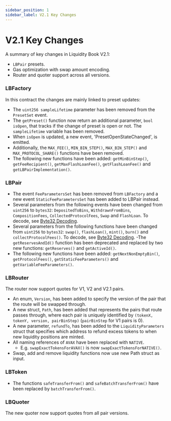 ```yaml
---
sidebar_position: 1
sidebar_label: V2.1 Key Changes
---
```


# V2.1 Key Changes

A summary of key changes in Liquidity Book V2.1: 
- `LBPair` presets.
- Gas optimization with swap amount encoding.
- Router and quoter support across all versions.

### LBFactory

In this contract the changes are mainly linked to preset updates:
- The `uint256 sampleLifetime` parameter has been removed from the `PresetSet` event.
- The `getPreset()` function now return an additional parameter, `bool isOpen`, that tracks if the change of preset is open or not. The `sampleLifetime` variable has been removed.
- When `isOpen` is updated, a new event, 'PresetOpenStateChanged', is emitted.
- Additionally, the `MAX_FEE()`, `MIN_BIN_STEP()`, `MAX_BIN_STEP()` and `MAX_PROTOCOL_SHARE()` functions have been removed.
- The following new functions have been added: `getMinBinStep()`, `getFeeRecipient()`, `getMaxFlashLoanFee()`, `getFlashLoanFee()` and `getLBPairImplementation()`.

### LBPair 

- The event `FeeParametersSet` has been removed from `LBFactory` and a new event `StaticFeeParametersSet` has been added to LBPair instead.
- Several parameters from the following events have been changed from `uint256` to `bytes32`: `DepositedToBins`, `WithdrawnFromBins`, `CompositionFees`, `CollectedProtocolFees`, `Swap` and `FlashLoan`. To decode, see [Byte32 Decoding](/versioned_docs/version-V2.1/guides/byte-32-decoding.md).
- Several parameters from the following functions have been changed from `uint256` to `bytes32`: `swap()`, `flashLoan()`, `mint()`, `burn()` and `collectProtocolFees()`. To decode, see [Byte32 Decoding](/versioned_docs/version-V2.1/guides/byte-32-decoding.md).
-The `getReservesAndId()` function has been deprecated and replaced by two new functions: `getReserves()` and `getActiveId()`.
- The following new functions have been added: `getNextNonEmptyBin()`, `getProtocolFees()`, `getStaticFeeParameters()` and `getVariableFeeParameters()`.

### LBRouter 

The router now support quotes for V1, V2 and V2.1 pairs.
- An enum, `Version`, has been added to specify the version of the pair that the route will be swapped through.
- A new struct, `Path`, has been added that represents the pairs that route passes through, where each pair is uniquely identified by `(tokenX, tokenY, version, pairBinStep)` (`pairBinStep` for V1 pairs is 0).
- A new parameter, `refundTo`, has been added to the `LiquidityParameters` struct that specifies which address to refund excess tokens to when new liquidity positions are minted.
- All naming references of `AVAX` have been replaced with `NATIVE`.
    - E.g. `swapExactTokensForAVAX()` is now `swapExactTokensForNATIVE()`.
- Swap, add and remove liquidity functions now use new Path struct as input.

### LBToken

- The functions `safeTransferFrom()` and `safeBatchTransferFrom()` have been replaced by `batchTransferFrom()`.

### LBQuoter

The new quoter now support quotes from all pair versions.
